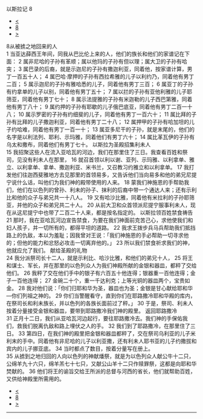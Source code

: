 ﻿





 以斯拉记 8




* [<](bible/EZR07.md)
* [8](bible/EZR.md)
* [>](bible/EZR09.md)



 
8从被掳之地回来的人  
1 当亚达薛西王年间，同我从巴比伦上来的人，他们的族长和他们的家谱记在下面： 
2 属非尼哈的子孙有革顺；属以他玛的子孙有但以理；属大卫的子孙有哈突； 
3 属巴录的后裔，就是示迦尼的子孙有撒迦利亚，同着他，按家谱计算，男丁一百五十人； 
4 属巴哈·摩押的子孙有西拉希雅的儿子以利约乃，同着他有男丁二百； 
5 属示迦尼的子孙有雅哈悉的儿子，同着他有男丁三百； 
6 属亚丁的子孙有约拿单的儿子以别，同着他有男丁五十； 
7 属以拦的子孙有亚他利雅的儿子耶筛亚，同着他有男丁七十； 
8 属示法提雅的子孙有米迦勒的儿子西巴第雅，同着他有男丁八十； 
9 属约押的子孙有耶歇的儿子俄巴底亚，同着他有男丁二百一十八； 
10 属示罗密的子孙有约细斐的儿子，同着他有男丁一百六十； 
11 属比拜的子孙有比拜的儿子撒迦利亚，同着他有男丁二十八； 
12 属押甲的子孙有哈加坦的儿子约哈难，同着他有男丁一百一十； 
13 属亚多尼干的子孙，就是末尾的，他们的名字是以利法列、耶利、示玛雅，同着他们有男丁六十； 
14 属比革瓦伊的子孙有乌太和撒布，同着他们有男丁七十。 以斯拉为圣殿招集利未人  
15 我招聚这些人在流入亚哈瓦的河边，我们在那里住了三日。我查看百姓和祭司，见没有利未人在那里， 
16 就召首领以利以谢、亚列、示玛雅、以利拿单、雅立、以利拿单、拿单、撒迦利亚、米书兰，又召教习约雅立和以利拿单。 
17 我打发他们往迦西斐雅地方去见那里的首领易多，又告诉他们当向易多和他的弟兄尼提宁说什么话，叫他们为我们神的殿带使用的人来。 
18 蒙我们神施恩的手帮助我们，他们在以色列的曾孙、利未的孙子、抹利的后裔中带一个通达人来；还有示利比和他的众子与弟兄共一十八人。 
19 又有哈沙比雅，同着他有米拉利的子孙耶筛亚，并他的众子和弟兄共二十人。 
20 从前大卫和众首领派尼提宁服事利未人，现在从这尼提宁中也带了二百二十人来，都是按名指定的。 以斯拉领百姓禁食祷告  
21 那时，我在亚哈瓦河边宣告禁食，为要在我们神面前克苦己心，求他使我们和妇人孩子，并一切所有的，都得平坦的道路。 
22 我求王拨步兵马兵帮助我们抵挡路上的仇敌，本以为羞耻；因我曾对王说：「我们神施恩的手必帮助一切寻求他的；但他的能力和忿怒必攻击一切离弃他的。」 
23 所以我们禁食祈求我们的神，他就应允了我们。 献给圣殿的礼物  
24 我分派祭司长十二人，就是示利比、哈沙比雅，和他们的弟兄十人， 
25 将王和谋士、军长，并在那里的以色列众人为我们神殿所献的金银和器皿，都秤了交给他们。 
26 我秤了交在他们手中的银子有六百五十他连得；银器重一百他连得；金子一百他连得； 
27 金碗二十个，重一千达利克；上等光铜的器皿两个，宝贵如金。 
28 我对他们说：「你们归耶和华为圣，器皿也为圣；金银是甘心献给耶和华—你们列祖之神的。 
29 你们当警醒看守，直到你们在耶路撒冷耶和华殿的库内，在祭司长和利未族长，并以色列的各族长面前过了秤。」 
30 于是，祭司、利未人按着分量接受金银和器皿，要带到耶路撒冷我们神的殿里。 返回耶路撒冷  
31 正月十二日，我们从亚哈瓦河边起行，要往耶路撒冷去。我们神的手保佑我们，救我们脱离仇敌和路上埋伏之人的手。 
32 我们到了耶路撒冷，在那里住了三日。 
33 第四日，在我们神的殿里把金银和器皿都秤了，交在祭司乌利亚的儿子米利末的手中。同着他有非尼哈的儿子以利亚撒，还有利未人耶书亚的儿子约撒拔和宾内的儿子挪亚底。 
34 当时都点了数目，按着分量写在册上。  
35 从掳到之地归回的人向以色列的神献燔祭，就是为以色列众人献公牛十二只，公绵羊九十六只，绵羊羔七十七只，又献公山羊十二只作赎罪祭，这都是向耶和华焚献的。 
36 他们将王的谕旨交给王所派的总督与河西的省长，他们就帮助百姓，又供给神殿里所需用的。 
* [<](bible/EZR07.md)
* [8](bible/EZR.md)
* [>](bible/EZR09.md)





---









